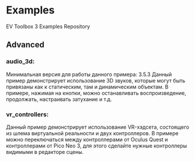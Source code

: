 # Examples
EV Toolbox 3 Examples Repository

## Advanced
### audio_3d:
  Минимальная версия для работы данного примера: 3.5.3
  Данный пример демонстрирует использование 3D звуков, которые могут быть привязаны как к статическим, там и динамическим объектам.
  В примере, нажимая на кнопки, можно останавливать воспроизведение, продолжать, настраивать затухание и т.д.
### vr_controllers:
  Данный пример демонстрирует использование VR-хэдсета, состоящего из шлема виртуальной реальности и двух контроллеров.
  В примере можно переключаться между контроллерами от Oculus Quest и контроллерами от Pico Neo 3, для этого сделайте
  нужные контроллеры видимыми в редакторе сцены.

